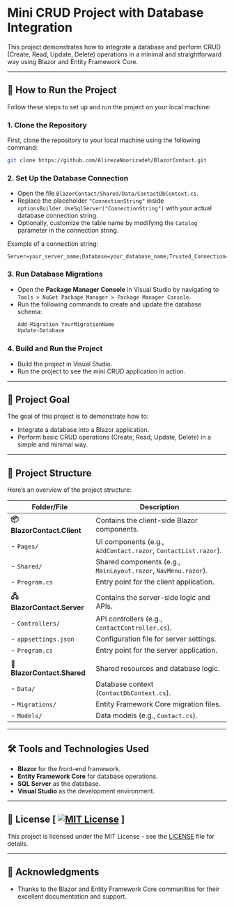 
# Mini CRUD Project with Database Integration

This project demonstrates how to integrate a database and perform CRUD (Create, Read, Update, Delete) operations in a minimal and straightforward way using Blazor and Entity Framework Core.

---

## 🚀 How to Run the Project

Follow these steps to set up and run the project on your local machine:

### 1. Clone the Repository
First, clone the repository to your local machine using the following command:
```bash
git clone https://github.com/AlirezaNoorizadeh/BlazorContact.git
```

### 2. Set Up the Database Connection
- Open the file `BlazorContact/Shared/Data/ContactDbContext.cs`.
- Replace the placeholder `"ConnectionString"` inside `optionsBuilder.UseSqlServer("ConnectionString")` with your actual database connection string.
- Optionally, customize the table name by modifying the `Catalog` parameter in the connection string.

Example of a connection string:
```plaintext
Server=your_server_name;Database=your_database_name;Trusted_Connection=True;
```

### 3. Run Database Migrations
- Open the **Package Manager Console** in Visual Studio by navigating to `Tools > NuGet Package Manager > Package Manager Console`.
- Run the following commands to create and update the database schema:
  ```bash
  Add-Migration YourMigrationName
  Update-Database
  ```

### 4. Build and Run the Project
- Build the project in Visual Studio.
- Run the project to see the mini CRUD application in action.

---

## 🎯 Project Goal
The goal of this project is to demonstrate how to:
- Integrate a database into a Blazor application.
- Perform basic CRUD operations (Create, Read, Update, Delete) in a simple and minimal way.

---

## 📂 Project Structure
Here’s an overview of the project structure:

| Folder/File               | Description                                  |
|---------------------------|----------------------------------------------|
| **📦 BlazorContact.Client**  | Contains the client-side Blazor components.  |
| - `Pages/`                | UI components (e.g., `AddContact.razor`, `ContactList.razor`). |
| - `Shared/`               | Shared components (e.g., `MainLayout.razor`, `NavMenu.razor`). |
| - `Program.cs`            | Entry point for the client application.      |
|                           |                                              |
| **🖧 BlazorContact.Server**  | Contains the server-side logic and APIs.     |
| - `Controllers/`          | API controllers (e.g., `ContactController.cs`). |
| - `appsettings.json`      | Configuration file for server settings.      |
| - `Program.cs`            | Entry point for the server application.      |
|                           |                                              |
| **💾 BlazorContact.Shared**  | Shared resources and database logic.         |
| - `Data/`                 | Database context (`ContactDbContext.cs`).    |
| - `Migrations/`           | Entity Framework Core migration files.       |
| - `Models/`               | Data models (e.g., `Contact.cs`).            |
---

## 🛠️ Tools and Technologies Used
- **Blazor** for the front-end framework.
- **Entity Framework Core** for database operations.
- **SQL Server** as the database.
- **Visual Studio** as the development environment.

---

## 📜 License [ [![MIT License](https://img.shields.io/badge/License-MIT-green.svg)](LICENSE) ]
This project is licensed under the MIT License - see the [LICENSE](LICENSE) file for details.

---

## 🙏 Acknowledgments
- Thanks to the Blazor and Entity Framework Core communities for their excellent documentation and support.

